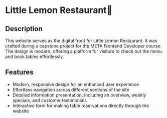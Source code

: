 # Little Lemon Restaurant🍋

## Description

This website serves as the digital front for Little Lemon Restaurant. It was crafted during a capstone project for the META Frontend Developer course. The design is modern, offering a platform for visitors to check out the menu and book tables effortlessly.

## Features

- Modern, responsive design for an enhanced user experience
- Effortless navigation across different sections of the site
- Detailed information presentation, including an overview, weekly specials, and customer testimonials
- Interactive form for making table reservations directly through the website
